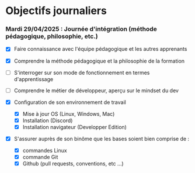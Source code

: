 # Objectifs journaliers

### Mardi 29/04/2025 : Journée d'intégration (méthode pédagogique, philosophie, etc.)


* [x] Faire connaissance avec l'équipe pédagogique et les autres apprenants
* [x] Comprendre la méthode pédagogique et la philosophie de la formation
* [ ] S'interroger sur son mode de fonctionnement en termes d'apprentissage
* [ ] Comprendre le métier de développeur, aperçu sur le mindset du dev

* [x] Configuration de son environnement de travail
  * [x] Mise à jour OS (Linux, Windows, Mac)
  * [x] Installation (Discord)
  * [x] Installation navigateur (Developper Edition)
* [x] S'assurer auprès de son binôme que les bases soient bien comprise de :
  * [x] commandes Linux
  * [x] commande Git
  * [x] Github (pull requests, conventions, etc …)
